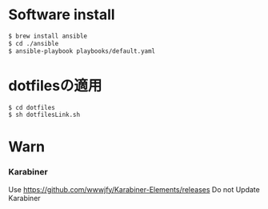 # Software install
```bash
$ brew install ansible
$ cd ./ansible
$ ansible-playbook playbooks/default.yaml
```

# dotfilesの適用
```bash
$ cd dotfiles
$ sh dotfilesLink.sh
```
# Warn
### Karabiner
Use https://github.com/wwwjfy/Karabiner-Elements/releases
Do not Update Karabiner